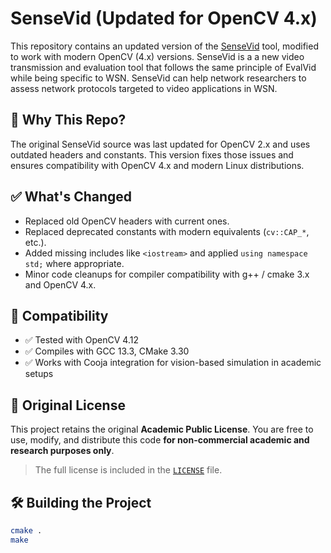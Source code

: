 # SenseVid (Updated for OpenCV 4.x)

This repository contains an updated version of the [SenseVid](http://w3.cran.univ-lorraine.fr/perso/moufida.maimour/SenseVid/sensevid.html) tool, modified to work with modern OpenCV (4.x) versions. SenseVid is a a new video transmission and evaluation tool that follows the same principle of EvalVid while being specific to WSN. SenseVid can help network researchers to assess network protocols targeted to video applications in WSN.

## 📌 Why This Repo?

The original SenseVid source was last updated for OpenCV 2.x and uses outdated headers and constants. This version fixes those issues and ensures compatibility with OpenCV 4.x and modern Linux distributions.

## ✅ What's Changed

- Replaced old OpenCV headers with current ones.
- Replaced deprecated constants with modern equivalents (`cv::CAP_*`, etc.).
- Added missing includes like `<iostream>` and applied `using namespace std;` where appropriate.
- Minor code cleanups for compiler compatibility with g++ / cmake 3.x and OpenCV 4.x.

## 🧪 Compatibility
- ✅ Tested with OpenCV 4.12
- ✅ Compiles with GCC 13.3, CMake 3.30
- ✅ Works with Cooja integration for vision-based simulation in academic setups

## 📁 Original License

This project retains the original **Academic Public License**. You are free to use, modify, and distribute this code **for non-commercial academic and research purposes only**.

> The full license is included in the [`LICENSE`](./LICENSE_SENSEVID) file.

## 🛠️ Building the Project

```bash
cmake .
make
```
